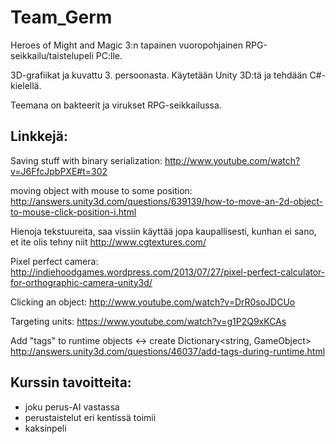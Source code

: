 <h1>Team_Germ</h1>

Heroes of Might and Magic 3:n tapainen vuoropohjainen RPG-seikkailu/taistelupeli PC:lle.

3D-grafiikat ja kuvattu 3. persoonasta. Käytetään Unity 3D:tä ja tehdään C#-kielellä.

Teemana on bakteerit ja virukset RPG-seikkailussa.


<h2>Linkkejä:</h2>

Saving stuff with binary serialization:
http://www.youtube.com/watch?v=J6FfcJpbPXE#t=302

moving object with mouse to some position:
http://answers.unity3d.com/questions/639139/how-to-move-an-2d-object-to-mouse-click-position-i.html


Hienoja tekstuureita, saa vissiin käyttää jopa kaupallisesti, kunhan ei sano, et ite olis tehny niit
http://www.cgtextures.com/

Pixel perfect camera:
http://indiehoodgames.wordpress.com/2013/07/27/pixel-perfect-calculator-for-orthographic-camera-unity3d/

Clicking an object:
http://www.youtube.com/watch?v=DrR0soJDCUo

Targeting units:
https://www.youtube.com/watch?v=g1P2Q9xKCAs

Add "tags" to runtime objects <-> create Dictionary<string, GameObject>
http://answers.unity3d.com/questions/46037/add-tags-during-runtime.html

<h2>Kurssin tavoitteita:</h2>

- joku perus-AI vastassa
- perustaistelut eri kentissä toimii
- kaksinpeli
